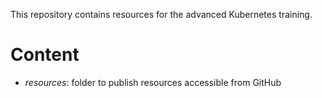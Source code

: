 This repository contains resources for the advanced Kubernetes training.

# Content

* *resources*: folder to publish resources accessible from GitHub
